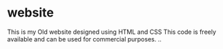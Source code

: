 ﻿# website

This is my Old website designed using HTML and CSS
This code is freely available and can be used for commercial purposes.
..
